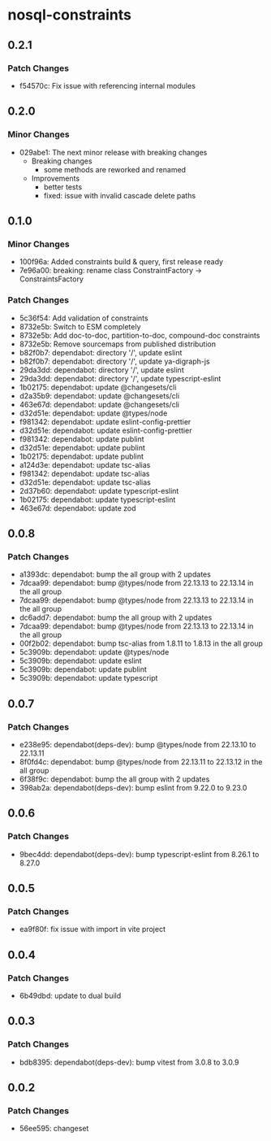 # nosql-constraints

## 0.2.1

### Patch Changes

- f54570c: Fix issue with referencing internal modules

## 0.2.0

### Minor Changes

- 029abe1: The next minor release with breaking changes
  - Breaking changes
    - some methods are reworked and renamed
  - Improvements
    - better tests
    - fixed: issue with invalid cascade delete paths

## 0.1.0

### Minor Changes

- 100f96a: Added constraints build & query, first release ready
- 7e96a00: breaking: rename class ConstraintFactory -> ConstraintsFactory

### Patch Changes

- 5c36f54: Add validation of constraints
- 8732e5b: Switch to ESM completely
- 8732e5b: Add doc-to-doc, partition-to-doc, compound-doc constraints
- 8732e5b: Remove sourcemaps from published distribution
- b82f0b7: dependabot: directory '/', update eslint
- b82f0b7: dependabot: directory '/', update ya-digraph-js
- 29da3dd: dependabot: directory '/', update eslint
- 29da3dd: dependabot: directory '/', update typescript-eslint
- 1b02175: dependabot: update @changesets/cli
- d2a35b9: dependabot: update @changesets/cli
- 463e67d: dependabot: update @changesets/cli
- d32d51e: dependabot: update @types/node
- f981342: dependabot: update eslint-config-prettier
- d32d51e: dependabot: update eslint-config-prettier
- f981342: dependabot: update publint
- d32d51e: dependabot: update publint
- 1b02175: dependabot: update publint
- a124d3e: dependabot: update tsc-alias
- f981342: dependabot: update tsc-alias
- d32d51e: dependabot: update tsc-alias
- 2d37b60: dependabot: update typescript-eslint
- 1b02175: dependabot: update typescript-eslint
- 463e67d: dependabot: update zod

## 0.0.8

### Patch Changes

- a1393dc: dependabot: bump the all group with 2 updates
- 7dcaa99: dependabot: bump @types/node from 22.13.13 to 22.13.14 in the all group
- 7dcaa99: dependabot: bump @types/node from 22.13.13 to 22.13.14 in the all group
- dc6add7: dependabot: bump the all group with 2 updates
- 7dcaa99: dependabot: bump @types/node from 22.13.13 to 22.13.14 in the all group
- 00f2b02: dependabot: bump tsc-alias from 1.8.11 to 1.8.13 in the all group
- 5c3909b: dependabot: update @types/node
- 5c3909b: dependabot: update eslint
- 5c3909b: dependabot: update publint
- 5c3909b: dependabot: update typescript

## 0.0.7

### Patch Changes

- e238e95: dependabot(deps-dev): bump @types/node from 22.13.10 to 22.13.11
- 8f0fd4c: dependabot: bump @types/node from 22.13.11 to 22.13.12 in the all group
- 6f38f9c: dependabot: bump the all group with 2 updates
- 398ab2a: dependabot(deps-dev): bump eslint from 9.22.0 to 9.23.0

## 0.0.6

### Patch Changes

- 9bec4dd: dependabot(deps-dev): bump typescript-eslint from 8.26.1 to 8.27.0

## 0.0.5

### Patch Changes

- ea9f80f: fix issue with import in vite project

## 0.0.4

### Patch Changes

- 6b49dbd: update to dual build

## 0.0.3

### Patch Changes

- bdb8395: dependabot(deps-dev): bump vitest from 3.0.8 to 3.0.9

## 0.0.2

### Patch Changes

- 56ee595: changeset
